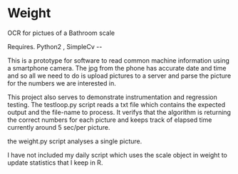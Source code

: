 # Weight
OCR for pictues of a Bathroom scale

Requires.  Python2 , SimpleCv --  

This is a prototype for software to read common machine information using a smartphone camera.
The jpg from the phone has accurate date and time and so all we need to do is upload pictures
to a server and parse the picture for the numbers we are interested in.

This project also serves to demonstrate instrumentation and regression testing.  The testloop.py script 
reads a txt file which contains the expected output and the file-name to process.  It verifys that the
algorithm is returning the correct numbers for each picture and keeps track of elapsed time currently 
around 5 sec/per picture.

the weight.py script analyses a single picture.

I have not included my daily script which uses the scale object in weight to update statistics that I keep in R.

